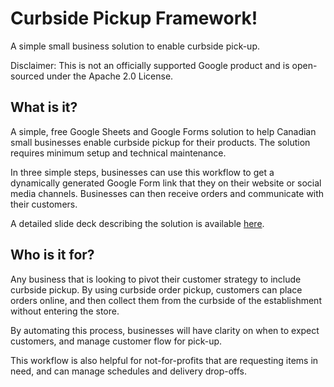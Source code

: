 # Curbside Pickup Framework!

A simple small business solution to enable curbside pick-up.

Disclaimer: This is not an officially supported Google product and is open-sourced under the Apache 2.0 License. 

## What is it?

A simple, free Google Sheets and Google Forms solution to help Canadian small businesses enable curbside pickup for their products. The solution requires minimum setup and technical maintenance. 

In three simple steps, businesses can use this workflow to get a dynamically generated Google Form link that they on their website or social media channels. Businesses can then receive orders and communicate with their customers.

A detailed slide deck describing the solution is available [here](https://docs.google.com/presentation/d/e/2PACX-1vRTQXAhwLvMtn09YRG0UEnyFQJMDwY1wpz41iSpwlOt0Ta1Hm61yEC3ACcsuk26UiQ_bKMEtRVywByM/pub?start=false&loop=false&delayms=3000&slide=id.p "Curbside Pickup Slides").

## Who is it for?

Any business that is looking to pivot their customer strategy to include curbside pickup. By using curbside order pickup, customers can place orders online, and then collect them from the curbside of the establishment without entering the store. 

By automating this process, businesses will have clarity on when to expect customers, and manage customer flow for pick-up. 

This workflow is also helpful for not-for-profits that are requesting items in need, and can manage schedules and delivery drop-offs.